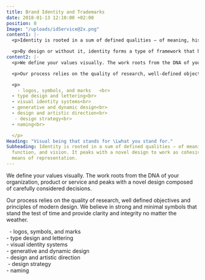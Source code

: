 ```yaml
---
title: Brand Identity and Trademarks
date: 2018-01-13 12:10:00 +02:00
position: 0
Image: "/uploads/idService@2x.png"
content1: |-
  <p>Identity is rooted in a sum of defined qualities – of meaning, history, function, and vision. It peaks with a novel design formed of considered decisions to be cohesive and appropriate means of representation.    </p>

  <p>By design or without it, identity forms a type of framework that has a substantial effect on most communication, product and brand development efforts. Asides its more tangible parts, an identity also serves a role in forming relationships with its owner and the audiences it interacts with.   </p>
content2: |-
  <p>We define your values visually. The work roots from the DNA of your organization, product or service and peaks with a novel design composed of carefully considered decisions.</p>

  <p>Our process relies on the quality of research, well-defined objectives and principles of modern design. We believe in strong and minimal symbols that stand the test of time and provide clarity and integrity no matter the weather.</p>

  <p>
    - logos, symbols, and marks   <br>
  - type design and lettering<br>
  - visual identity systems<br>
  - generative and dynamic design<br>
  - design and artistic direction<br>
   - design strategy<br>
  - naming<br>

  </p>
Heading: "Visual being that stands for \Lwhat you stand for."
Subheading: Identity is rooted in a sum of defined qualities – of meaning, history,
  function, and vision. It peaks with a novel design to work as cohesive and appropriate
  means of representation.
---
```


We define your values visually. The work roots from the DNA of your organization, product or service and peaks with a novel design composed of carefully considered decisions. 

Our process relies on the quality of research, well defined objectives and principles of modern design. We believe in strong and minimal symbols that stand the test of time and provide clarity and integrity no matter the weather.

<p>
  - logos, symbols, and marks <br>
- type design and lettering<br>
- visual identity systems<br>
- generative and dynamic design<br>
- design and artistic direction<br>
 - design strategy<br>
- naming<br>

</p>